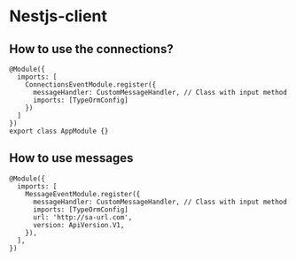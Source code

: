 # Nestjs-client

## How to use the connections?
```node 
@Module({
  imports: [
    ConnectionsEventModule.register({
      messageHandler: CustomMessageHandler, // Class with input method
      imports: [TypeOrmConfig]
    })
  ]
})
export class AppModule {}
```


## How to use messages
```node
@Module({
  imports: [
    MessageEventModule.register({
      messageHandler: CustomMessageHandler, // Class with input method
      imports: [TypeOrmConfig]
      url: 'http://sa-url.com',
      version: ApiVersion.V1,
    }),
  ],
})

```